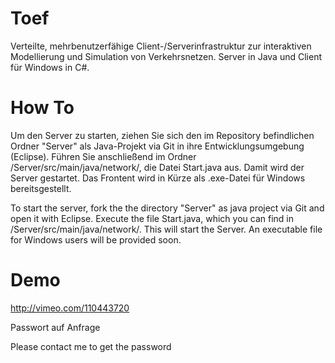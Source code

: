 Toef
====

Verteilte, mehrbenutzerfähige Client-/Serverinfrastruktur zur interaktiven Modellierung und Simulation von Verkehrsnetzen. Server in Java und Client für Windows in C#.

How To 
======

Um den Server zu starten, ziehen Sie sich den im Repository befindlichen Ordner "Server" als Java-Projekt via Git in ihre Entwicklungsumgebung (Eclipse). Führen Sie anschließend im Ordner /Server/src/main/java/network/, die Datei Start.java aus. Damit wird der Server gestartet.
Das Frontent wird in Kürze als .exe-Datei für Windows bereitsgestellt.

To start the server, fork the the directory "Server" as java project via Git and open it with Eclipse. Execute the file Start.java, which you can find in /Server/src/main/java/network/. This will start the Server.
An executable file for Windows users will be provided soon.

Demo
====

http://vimeo.com/110443720

Passwort auf Anfrage          

Please contact me to get the password
